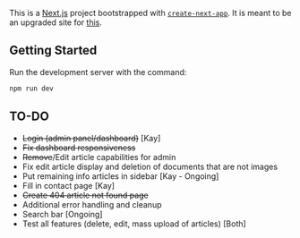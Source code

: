 This is a [Next.js](https://nextjs.org) project bootstrapped with [`create-next-app`](https://nextjs.org/docs/app/api-reference/cli/create-next-app). It is meant to be an upgraded site for [this](https://uniford300.org).

## Getting Started
Run the development server with the command:

```bash
npm run dev
```
## TO-DO
- ~~Login (admin panel/dashboard)~~ [Kay]
- ~~Fix dashboard responsiveness~~
- ~~Remove~~/Edit article capabilities for admin
- Fix edit article display and deletion of documents that are not images
- Put remaining info articles in sidebar [Kay - Ongoing]
- Fill in contact page [Kay]
- ~~Create 404 article not found page~~
- Additional error handling and cleanup
- Search bar [Ongoing]
- Test all features (delete, edit, mass upload of articles) [Both]

